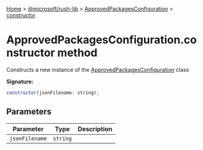 [Home](./index) &gt; [@microsoft/rush-lib](./rush-lib.md) &gt; [ApprovedPackagesConfiguration](./rush-lib.approvedpackagesconfiguration.md) &gt; [constructor](./rush-lib.approvedpackagesconfiguration.constructor.md)

# ApprovedPackagesConfiguration.constructor method

Constructs a new instance of the [ApprovedPackagesConfiguration](./rush-lib.approvedpackagesconfiguration.md) class

**Signature:**
```javascript
constructor(jsonFilename: string);
```

## Parameters

|  Parameter | Type | Description |
|  --- | --- | --- |
|  `jsonFilename` | `string` |  |

